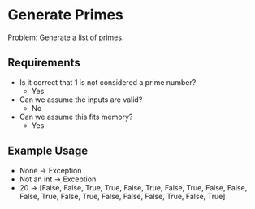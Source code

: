 # Generate Primes

Problem: Generate a list of primes.

## Requirements

- Is it correct that 1 is not considered a prime number?
  - Yes
- Can we assume the inputs are valid?
  - No
- Can we assume this fits memory?
  - Yes

## Example Usage

- None -> Exception
- Not an int -> Exception
- 20 -> [False, False, True, True, False, True, False, True, False, False, False, True, False, True, False, False, False, True, False, True]
